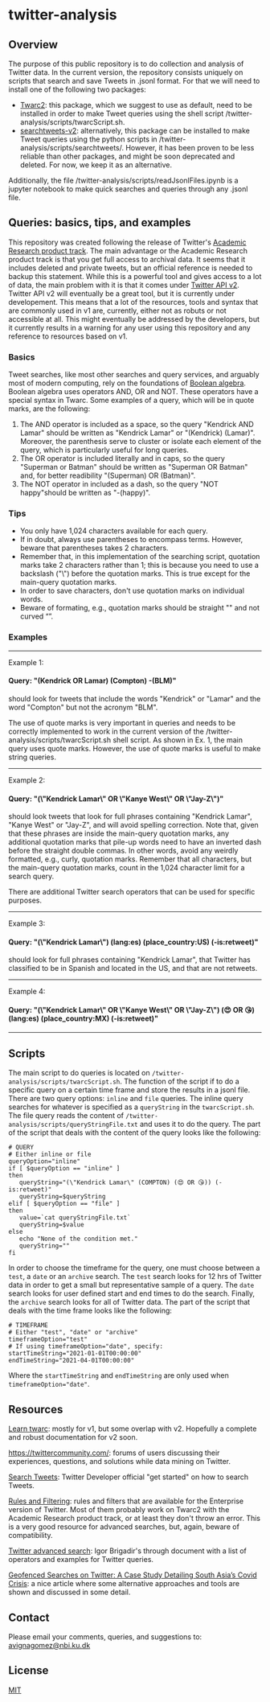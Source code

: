 # twitter-analysis

<!-- ## Contents
 - [Overview](#Overview)
 - [Queries](#Queries)
 - [Resources](#Resources)
 - [Contact](#Contact)
 - [License](#License) -->

## Overview
The purpose of this public repository is to do collection and analysis of Twitter data.
In the current version, the repository consists uniquely on scripts that search and save Tweets in .jsonl format. 
For that we will need to install one of the following two packages:
  - [Twarc2](https://twarc-project.readthedocs.io/en/latest/twarc2/): this package, which we suggest to use as default, need to be installed in order to make Tweet queries using the shell script /twitter-analysis/scripts/twarcScript.sh.
  - [searchtweets-v2](https://pypi.org/project/searchtweets-v2/): alternatively, this package can be installed to make Tweet queries using the python scripts in /twitter-analysis/scripts/searchtweets/. However, it has been proven to be less reliable than other packages, and might be soon deprecated and deleted. For now, we keep it as an alternative.

Additionally, the file /twitter-analysis/scripts/readJsonlFiles.ipynb is a jupyter notebook to make quick searches and queries through any .jsonl file.


## Queries: basics, tips, and examples
This repository was created following the release of Twitter's [Academic Research product track](https://developer.twitter.com/en/solutions/academic-research).
The main advantage or the Academic Research product track is that you get full access to archival data. 
It seems that it includes deleted and private tweets, but an official reference is needed to backup this statement.
While this is a powerful tool and gives access to a lot of data, the main problem with it is that it comes under [Twitter API v2](https://developer.twitter.com/en/docs/twitter-api/early-access).
Twitter API v2 will eventually be a great tool, but it is currently under developement.
This means that a lot of the resources, tools and syntax that are commonly used in v1 are, currently, either not as robuts or not accessible at all.
This might eventually be addressed by the developers, but it currently results in a warning for any user using this repository and any reference to resources based on v1.

### Basics
Tweet searches, like most other searches and query services, and arguably most of modern computing, rely on the foundations of [Boolean algebra](https://en.wikipedia.org/wiki/Boolean_algebra).
Boolean algebra uses operators AND, OR and NOT.
These operators have a special syntax in Twarc.
Some examples of a query, which will be in quote marks, are the following:

1. The AND operator is included as a space, so the query "Kendrick AND Lamar" should be written as "Kendrick Lamar" or "(Kendrick) (Lamar)". Moreover, the parenthesis serve to cluster or isolate each element of the query, which is particularly useful for long queries.
2. The OR operator is included literally and in caps, so the query "Superman or Batman" should be written as "Superman OR Batman" and, for better readibility "(Superman) OR (Batman)".
3. The NOT operator in included as a dash, so the query "NOT happy"should be written as "-(happy)".

### Tips
  - You only have 1,024 characters available for each query.
  - If in doubt, always use parentheses to encompass terms. However, beware that parentheses takes 2 characters.
  - Remember that, in this implementation of the searching script, quotation marks take 2 characters rather than 1; this is because you need to use a backslash ("\\") before the quotation marks. This is true except for the main-query quotation marks.
  - In order to save characters, don't use quotation marks on individual words.
  - Beware of formating, e.g., quotation marks should be straight "" and not curved “”.

### Examples
---
Example 1: 

#### Query: "(Kendrick OR Lamar) (Compton) -(BLM)" 

should look for tweets that include the words "Kendrick" or "Lamar" and the word "Compton" but not the acronym "BLM".

The use of quote marks is very important in queries and needs to be correctly implemented to work in the current version of the /twitter-analysis/scripts/twarcScript.sh shell script. As shown in Ex. 1, the main query uses quote marks. However, the use of quote marks is useful to make string queries.

---
Example 2: 

#### Query: "(\\"Kendrick Lamar\\" OR \\"Kanye West\\" OR \\"Jay-Z\\")"

should look tweets that look for full phrases containing "Kendrick Lamar", "Kanye West" or "Jay-Z", and will avoid spelling correction. Note that, given that these phrases are inside the main-query quotation marks, any additional quotation marks that pile-up words need to have an inverted dash before the straight double commas. In other words, avoid any weirdly formatted, e.g., curly, quotation marks. Remember that all characters, but the main-query quotation marks, count in the 1,024 character limit for a search query.

There are additional Twitter search operators that can be used for specific purposes.

---
Example 3:

#### Query: "(\\"Kendrick Lamar\\") (lang:es) (place_country:US) (-is:retweet)"

should look for full phrases containing "Kendrick Lamar", that Twitter has classified to be in Spanish and located in the US, and that are not retweets.

---
Example 4:

#### Query: "(\\"Kendrick Lamar\\" OR \\"Kanye West\\" OR \\"Jay-Z\\") (😍 OR 😘) (lang:es) (place_country:MX) (-is:retweet)"

---

## Scripts
The main script to do queries is located on `/twitter-analysis/scripts/twarcScript.sh`.
The function of the script if to do a specific query on a certain time frame and store the results in a jsonl file.
There are two query options: `inline` and `file` queries.
The inline query searches for whatever is specified as a `queryString` in the `twarcScript.sh`.
The file query reads the content of `/twitter-analysis/scripts/queryStringFile.txt` and uses it to do the query.
The part of the script that deals with the content of the query looks like the following:

```
# QUERY
# Either inline or file
queryOption="inline"
if [ $queryOption == "inline" ]
then
   queryString="(\"Kendrick Lamar\" (COMPTON) (😍 OR 😘)) (-is:retweet)"
   queryString=$queryString
elif [ $queryOption == "file" ]
then
   value=`cat queryStringFile.txt`
   queryString=$value
else
   echo "None of the condition met."
   queryString=""
fi
```

In order to choose the timeframe for the query, one must choose between a `test`, a `date` or an `archive` search.
The `test` search looks for 12 hrs of Twitter data in order to get a small but representative sample of a query.
The `date` search looks for user defined start and end times to do the search.
Finally, the `archive` search looks for all of Twitter data.
The part of the script that deals with the time frame looks like the following:

```
# TIMEFRAME
# Either "test", "date" or "archive"
timeframeOption="test"
# If using timeframeOption="date", specify:
startTimeString="2021-01-01T00:00:00"
endTimeString="2021-04-01T00:00:00"
```

Where the `startTimeString` and `endTimeString` are only used when `timeframeOption="date"`.


## Resources
[Learn twarc](https://scholarslab.github.io/learn-twarc/): mostly for v1, but some overlap with v2. Hopefully a complete and robust documentation for v2 soon.

https://twittercommunity.com/: forums of users discussing their experiences, questions, and solutions while data mining on Twitter.

[Search Tweets](https://developer.twitter.com/en/docs/twitter-api/tweets/search/introduction): Twitter Developer official "get started" on how to search Tweets.

[Rules and Filtering](https://developer.twitter.com/en/docs/twitter-api/enterprise/rules-and-filtering/operators-by-product): rules and filters that are available for the Enterprise version of Twitter. Most of them probably work on Twarc2 with the Academic Research product track, or at least they don't throw an error. This is a very good resource for advanced searches, but, again, beware of compatibility.

[Twitter advanced search](https://github.com/igorbrigadir/twitter-advanced-search): Igor Brigadir's through document with a list of operators and examples for Twitter queries. 

[Geofenced Searches on Twitter: A Case Study Detailing South Asia’s Covid Crisis](https://www.bellingcat.com/resources/2021/05/19/geofenced-searches-on-twitter-a-case-study-detailing-south-asias-covid-crisis/): a nice article where some alternative approaches and tools are shown and discussed in some detail.


## Contact
Please email your comments, queries, and suggestions to: avignagomez@nbi.ku.dk


## License
[MIT](https://choosealicense.com/licenses/mit/)
